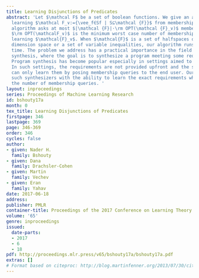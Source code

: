 ```yaml
---
title: Learning Disjunctions of Predicates
abstract: 'Let $\mathcal F$ be a set of boolean functions. We give an algorithm for
  learning $\mathcal F_∨:={\vee_f∈Sf | S⊆\mathcal {F}}$ from membership queries. Our
  algorithm asks at most $|\mathcal {F}|⋅\rm OPT(\mathcal {F}_∨)$ membership queries where
  $\rm OPT(\mathcalF_∨)$ is the minimum worst case number of membership queries for
  learning $\mathcal{F}_∨$. When $\mathcal{F}$ is a set of halfspaces over a constant
  dimension space or a set of variable inequalities, our algorithm runs in polynomial
  time. The problem we address has a practical importance in the field of program
  synthesis, where the goal is to synthesize a program meeting some requirements.
  Program synthesis has become popular especially in settings aimed to help end users.
  In such settings, the requirements are not provided upfront and the synthesizer
  can only learn them by posing membership queries to the end user. Our work completes
  such synthesizers with the ability to learn the exact requirements while bounding
  the number of membership queries. '
layout: inproceedings
series: Proceedings of Machine Learning Research
id: bshouty17a
month: 0
tex_title: Learning Disjunctions of Predicates
firstpage: 346
lastpage: 369
page: 346-369
order: 346
cycles: false
author:
- given: Nader H.
  family: Bshouty
- given: Dana
  family: Drachsler-Cohen
- given: Martin
  family: Vechev
- given: Eran
  family: Yahav
date: 2017-06-18
address: 
publisher: PMLR
container-title: Proceedings of the 2017 Conference on Learning Theory
volume: '65'
genre: inproceedings
issued:
  date-parts:
  - 2017
  - 6
  - 18
pdf: http://proceedings.mlr.press/v65/bshouty17a/bshouty17a.pdf
extras: []
# Format based on citeproc: http://blog.martinfenner.org/2013/07/30/citeproc-yaml-for-bibliographies/
---
```

